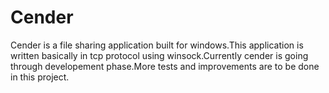 # Cender
Cender is a file sharing application built for windows.This application is written basically in tcp protocol using winsock.Currently cender is going through developement phase.More tests and improvements are to be done in this project.
